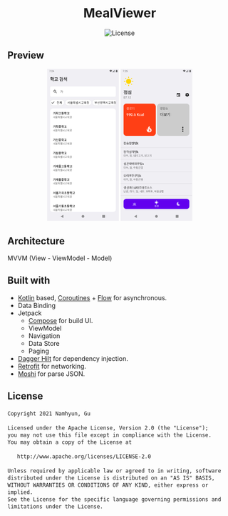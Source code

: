 <h1 align="center">MealViewer</h1>

<p align="center">
    <img alt="License" src="https://img.shields.io/badge/License-Apache%202.0-blue.svg"/>
</p>

<!-- <p align="center">
🚧 Under construction 🚧
</p> -->

## Preview

<p align="center">
    <img src="images/img_search.png" width="32%"/>
    <img src="images/img_main.png" width="32%"/>
</p>

## Architecture

MVVM (View - ViewModel - Model)

## Built with

- [Kotlin](https://kotlinlang.org/) based, [Coroutines](https://github.com/Kotlin/kotlinx.coroutines) + [Flow](https://kotlin.github.io/kotlinx.coroutines/kotlinx-coroutines-core/kotlinx.coroutines.flow/) for asynchronous.
- Data Binding
- Jetpack
  - [Compose](https://developer.android.com/jetpack/compose) for build UI.
  - ViewModel
  - Navigation
  - Data Store
  - Paging
- [Dagger Hilt](https://dagger.dev/hilt/) for dependency injection.
- [Retrofit](https://github.com/square/retrofit) for networking.
- [Moshi](https://github.com/square/moshi) for parse JSON.

## License

```
Copyright 2021 Namhyun, Gu

Licensed under the Apache License, Version 2.0 (the "License");
you may not use this file except in compliance with the License.
You may obtain a copy of the License at

   http://www.apache.org/licenses/LICENSE-2.0

Unless required by applicable law or agreed to in writing, software
distributed under the License is distributed on an "AS IS" BASIS,
WITHOUT WARRANTIES OR CONDITIONS OF ANY KIND, either express or implied.
See the License for the specific language governing permissions and
limitations under the License.
```